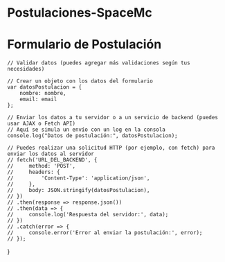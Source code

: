 # Postulaciones-SpaceMc
<!DOCTYPE html>
<html lang="en">
<head>
    <meta charset="UTF-8">
    <meta name="viewport" content="width=device-width, initial-scale=1.0">
    <title>Formulario de Postulación</title>
</head>
<body>
    <h1>Formulario de Postulación</h1
function enviarPostulacion() {
    // Obtener datos del formulario
    var nombre = document.getElementById("nombre").value;
    var email = document.getElementById("email").value;

    // Validar datos (puedes agregar más validaciones según tus necesidades)

    // Crear un objeto con los datos del formulario
    var datosPostulacion = {
        nombre: nombre,
        email: email
    };

    // Enviar los datos a tu servidor o a un servicio de backend (puedes usar AJAX o Fetch API)
    // Aquí se simula un envío con un log en la consola
    console.log("Datos de postulación:", datosPostulacion);

    // Puedes realizar una solicitud HTTP (por ejemplo, con fetch) para enviar los datos al servidor
    // fetch('URL_DEL_BACKEND', {
    //     method: 'POST',
    //     headers: {
    //         'Content-Type': 'application/json',
    //     },
    //     body: JSON.stringify(datosPostulacion),
    // })
    // .then(response => response.json())
    // .then(data => {
    //     console.log('Respuesta del servidor:', data);
    // })
    // .catch(error => {
    //     console.error('Error al enviar la postulación:', error);
    // });
}
